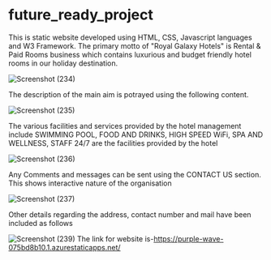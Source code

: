 # future_ready_project
This is static website developed using HTML, CSS, Javascript languages and W3 Framework. The primary motto of "Royal Galaxy Hotels" is Rental & Paid Rooms business which contains luxurious and budget friendly hotel rooms in our holiday destination.

![Screenshot (234)](https://user-images.githubusercontent.com/111654636/187256363-c7336374-eb32-4bde-9e53-f073a8aea990.png)

The description of the main aim is potrayed using the following content.

![Screenshot (235)](https://user-images.githubusercontent.com/111654636/187260829-d8b2f5af-2d4d-4991-84c5-450695d5190c.png)

The various facilities and services provided by the hotel management include SWIMMING POOL, FOOD AND DRINKS, HIGH SPEED WiFi, SPA AND WELLNESS, STAFF 24/7 are the facilities provided by the hotel

![Screenshot (236)](https://user-images.githubusercontent.com/111654636/187260627-18c84e36-68d9-4914-a629-3b36e34c1d59.png)

Any Comments and messages can be sent using the CONTACT US section. This shows interactive nature of the organisation

![Screenshot (237)](https://user-images.githubusercontent.com/111654636/187260133-12434b7c-3b9b-4634-b1cb-eb9bc607ccca.png)

Other details regarding the address, contact number and mail have been included as follows

![Screenshot (239)](https://user-images.githubusercontent.com/111654636/187262727-6cda0d90-e336-480c-b9ac-cccae9321f78.png)
The link for website is-https://purple-wave-075bd8b10.1.azurestaticapps.net/
